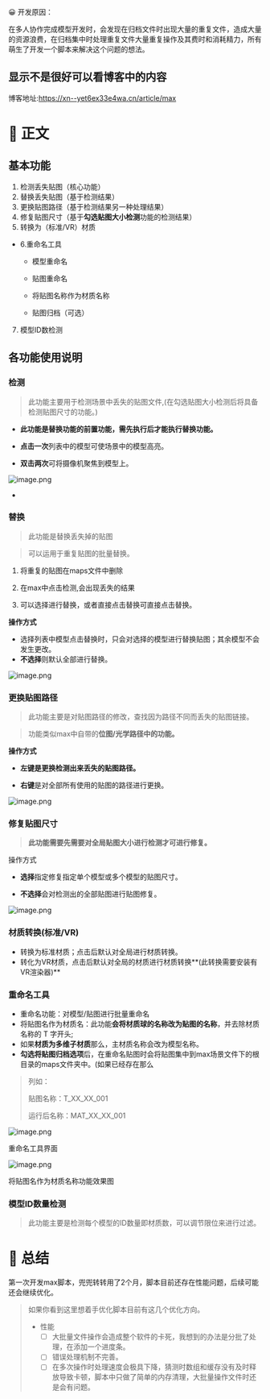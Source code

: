
<aside>
😀 开发原因：

在多人协作完成模型开发时，会发现在归档文件时出现大量的重复文件，造成大量的资源浪费，在归档集中时处理重复文件大量重复操作及其费时和消耗精力，所有萌生了开发一个脚本来解决这个问题的想法。

</aside>

## 显示不是很好可以看博客中的内容
博客地址:https://xn--yet6ex33e4wa.cn/article/max

# 📝 正文

## 基本功能

1. 检测丢失贴图（核心功能）
2. 替换丢失贴图（基于检测结果）
3. 更换贴图路径（基于检测结果另一种处理结果）
4. 修复贴图尺寸（基于**勾选贴图大小检测**功能的检测结果）
5. 转换为（标准/VR）材质
- 6.重命名工具
    
    - 模型重命名
    
    - 贴图重命名
    
    - 将贴图名称作为材质名称
    
    - 贴图归档（可选）
    
7. 模型ID数检测

## 各功能使用说明

### 检测

> 此功能主要用于检测场景中丢失的贴图文件,(在勾选贴图大小检测后将具备检测贴图尺寸的功能。)
> 

- **此功能是替换功能的前置功能，需先执行后才能执行替换功能。**

- **点击一次**列表中的模型可使场景中的模型高亮。
- **双击两次**可将摄像机聚焦到模型上。

![image.png](/使用方式//imge/image.png)

- 

### 替换

> 此功能是替换丢失掉的贴图
> 

> 可以运用于重复贴图的批量替换。
> 
1. 将重复的贴图在maps文件中删除
2. 在max中点击检测,会出现丢失的结果

1. 可以选择进行替换，或者直接点击替换可直接点击替换。

**操作方式**

- 选择列表中模型点击替换时，只会对选择的模型进行替换贴图；其余模型不会发生更改。
- **不选择**则默认全部进行替换。

![image.png](/使用方式//imge/image%201.png)

### 更换贴图路径

> 此功能主要是对贴图路径的修改，查找因为路径不同而丢失的贴图链接。
> 

> 功能类似max中自带的**位图/光学路径中的功能。**
> 

**操作方式**

- **左键是更换检测出来丢失的贴图路径。**

- **右键**是对全部所有使用的贴图的路径进行更换。

![image.png](/使用方式//imge/image%202.png)

### 修复贴图尺寸

> **此功能需要先需要对全局贴图大小进行检测才可进行修复。**
> 

操作方式

- **选择**指定修复指定单个模型或多个模型的贴图尺寸。

- **不选择**会对检测出的全部贴图进行贴图修复。

![image.png](/使用方式//imge/image%203.png)

### 材质转换(标准/VR)

- 转换为标准材质；点击后默认对全局进行材质转换。
- 转化为VR材质，点击后默认对全局的材质进行材质转换**(此转换需要安装有VR渲染器)**

### 重命名工具

- 重命名功能：对模型/贴图进行批量重命名
- 将贴图名作为材质名：此功能**会将材质球的名称改为贴图的名称**，并去除材质名称的 T 字开头;
- 如果**材质为多维子材质**那么，主材质名称会改为模型名称。
- **勾选将贴图归档选项**后，在重命名贴图时会将贴图集中到max场景文件下的根目录的maps文件夹中。(如果已经存在那么

> 列如：
> 
> 
> 贴图名称：T_XX_XX_001
> 
> 运行后名称：MAT_XX_XX_001
> 

![image.png](/使用方式//imge/image%204.png)

重命名工具界面

![image.png](/使用方式//imge/image%205.png)

将贴图名作为材质名称功能效果图

### 模型ID数量检测

> 此功能主要是检测每个模型的ID数量即材质数，可以调节限位来进行过滤。
> 

# 🤗 总结

第一次开发max脚本，兜兜转转用了2个月，脚本目前还存在性能问题，后续可能还会继续优化。

> 如果你看到这里想着手优化脚本目前有这几个优化方向。
> 
> - 性能
>     - [ ]  大批量文件操作会造成整个软件的卡死，我想到的办法是分批了处理，在添加一个进度条。
>     - [ ]  错误处理机制不完善。
>     - [ ]  在多次操作时处理速度会极具下降，猜测时数组和缓存没有及时释放导致卡顿，脚本中只做了简单的内存清理，大批量操作文件时还是会有问题。
